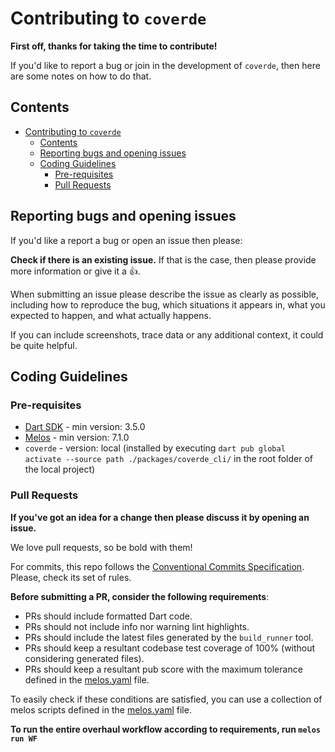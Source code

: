 # Contributing to `coverde`

**First off, thanks for taking the time to contribute!**

If you'd like to report a bug or join in the development of `coverde`, then here are some notes on how to do that.

<!-- Please **note** we have a [code of conduct](https://github.com/mrverdant13/coverde/blob/master/CODE_OF_CONDUCT.md), please follow it in all your interactions with the project. -->

## Contents

- [Contributing to `coverde`](#contributing-to-coverde)
  - [Contents](#contents)
  - [Reporting bugs and opening issues](#reporting-bugs-and-opening-issues)
  - [Coding Guidelines](#coding-guidelines)
    - [Pre-requisites](#pre-requisites)
    - [Pull Requests](#pull-requests)

## Reporting bugs and opening issues

If you'd like a report a bug or open an issue then please:

**Check if there is an existing issue.** If that is the case, then please provide more information or give it a 👍.

When submitting an issue please describe the issue as clearly as possible, including how to
reproduce the bug, which situations it appears in, what you expected to happen, and what actually happens.

If you can include screenshots, trace data or any additional context, it could be quite helpful.

## Coding Guidelines

### Pre-requisites

- [Dart SDK][dart_link] - min version: 3.5.0
- [Melos][melos_link] - min version: 7.1.0
- `coverde` - version: local (installed by executing `dart pub global activate --source path ./packages/coverde_cli/` in the root folder of the local project)

### Pull Requests

**If you've got an idea for a change then please discuss it by opening an issue.**

We love pull requests, so be bold with them!

For commits, this repo follows the [Conventional Commits Specification][conventional_commit_specification_link]. Please, check its set of rules.

**Before submitting a PR, consider the following requirements**:

- PRs should include formatted Dart code.
- PRs should not include info nor warning lint highlights.
- PRs should include the latest files generated by the `build_runner` tool.
- PRs should keep a resultant codebase test coverage of 100% (without considering generated files).
- PRs should keep a resultant pub score with the maximum tolerance defined in the [melos.yaml][_docs_melos_yaml_file] file.

To easily check if these conditions are satisfied, you can use a collection of melos scripts defined in the [melos.yaml][_docs_melos_yaml_file] file.

**To run the entire overhaul workflow according to requirements, run `melos run WF`**

[_docs_melos_yaml_file]: https://github.com/mrverdant13/coverde/blob/main/melos.yaml
[conventional_commit_specification_link]: https://www.conventionalcommits.org/en/v1.0.0/
[dart_link]: https://dart.dev/
[melos_link]: https://melos.invertase.dev/
